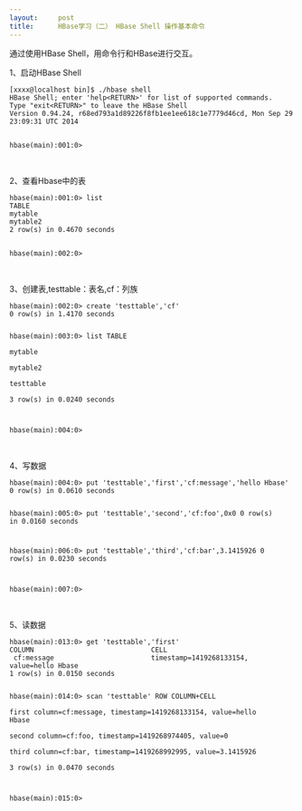 ```yaml
---
layout:     post
title:      HBase学习（二） HBase Shell 操作基本命令
---
```

<div id="article_content" class="article_content clearfix csdn-tracking-statistics" data-pid="blog" data-mod="popu_307" data-dsm="post">
								            <link rel="stylesheet" href="https://csdnimg.cn/release/phoenix/template/css/ck_htmledit_views-f76675cdea.css">
						<div class="htmledit_views" id="content_views">
                
<p>通过使用HBase Shell，用命令行和HBase进行交互。</p>
<p>1、启动HBase Shell</p>
<p></p>
<pre><code class="language-html">[xxxx@localhost bin]$ ./hbase shell
HBase Shell; enter 'help&lt;RETURN&gt;' for list of supported commands.
Type "exit&lt;RETURN&gt;" to leave the HBase Shell
Version 0.94.24, r68ed793a1d89226f8fb1ee1ee618c1e7779d46cd, Mon Sep 29 23:09:31 UTC 2014

hbase(main):001:0&gt; 
</code></pre><br>
2、查看Hbase中的表
<p></p>
<p></p>
<pre><code class="language-html">hbase(main):001:0&gt; list
TABLE                                                                                                                               
mytable                                                                                                                             
mytable2                                                                                                                            
2 row(s) in 0.4670 seconds

hbase(main):002:0&gt; </code></pre><br>
3、创建表,testtable：表名,cf：列族
<p></p>
<p></p>
<pre><code class="language-html">hbase(main):002:0&gt; create 'testtable','cf'
0 row(s) in 1.4170 seconds

hbase(main):003:0&gt; list
TABLE                                                                                                                               
mytable                                                                                                                             
mytable2                                                                                                                            
testtable                                                                                                                           
3 row(s) in 0.0240 seconds

hbase(main):004:0&gt; </code></pre><br>
4、写数据
<p></p>
<p></p>
<pre><code class="language-html">hbase(main):004:0&gt; put 'testtable','first','cf:message','hello Hbase'
0 row(s) in 0.0610 seconds

hbase(main):005:0&gt; put 'testtable','second','cf:foo',0x0
0 row(s) in 0.0160 seconds

hbase(main):006:0&gt; put 'testtable','third','cf:bar',3.1415926
0 row(s) in 0.0230 seconds

hbase(main):007:0&gt; </code></pre><br>
5、读数据
<p></p>
<p></p>
<pre><code class="language-html">hbase(main):013:0&gt; get 'testtable','first'
COLUMN                             CELL                                                                                             
 cf:message                        timestamp=1419268133154, value=hello Hbase                                                       
1 row(s) in 0.0150 seconds

hbase(main):014:0&gt; scan 'testtable'
ROW                                COLUMN+CELL                                                                                      
 first                             column=cf:message, timestamp=1419268133154, value=hello Hbase                                    
 second                            column=cf:foo, timestamp=1419268974405, value=0                                                  
 third                             column=cf:bar, timestamp=1419268992995, value=3.1415926                                          
3 row(s) in 0.0470 seconds

hbase(main):015:0&gt; </code></pre><br><br><p></p>
            </div>
                </div>